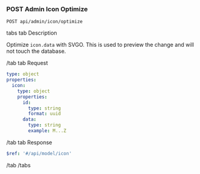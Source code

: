 ### POST Admin Icon Optimize

```
POST api/admin/icon/optimize
```

tabs
tab Description

Optimize `icon.data` with SVGO. This is used to preview the change and will not touch the database.

/tab
tab Request

```yaml
type: object
properties:
  icon:
    type: object
    properties:
      id:
        type: string
        format: uuid
      data:
        type: string
        example: M...Z
```

/tab
tab Response

```yaml
$ref: '#/api/model/icon'
```

/tab
/tabs